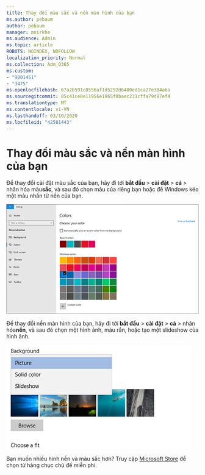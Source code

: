 ```yaml
---
title: Thay đổi màu sắc và nền màn hình của bạn
ms.author: pebaum
author: pebaum
manager: mnirkhe
ms.audience: Admin
ms.topic: article
ROBOTS: NOINDEX, NOFOLLOW
localization_priority: Normal
ms.collection: Adm_O365
ms.custom:
- "9001451"
- "3475"
ms.openlocfilehash: 67a2b591c8556af1d5292d6480ed1ca27e384a6a
ms.sourcegitcommit: 85c41ce0e11956e1865f8baec231cffa79d87ef4
ms.translationtype: MT
ms.contentlocale: vi-VN
ms.lasthandoff: 03/10/2020
ms.locfileid: "42581443"
---
```

# <a name="change-your-desktop-background-and-colors"></a>Thay đổi màu sắc và nền màn hình của bạn

Để thay đổi cài đặt màu sắc của bạn, hãy đi tới **bắt đầu** > **cài đặt** > **cá** > nhân hóa màu**sắc**, và sau đó chọn màu của riêng bạn hoặc để Windows kéo một màu nhấn từ nền của bạn.

![Cá nhân hóa màu sắc của bạn trong Windows.](media/windows-personalization-colors.png)

Để thay đổi nền màn hình của bạn, hãy đi tới **bắt đầu** > **cài đặt** > **cá** > nhân hóa**nền**, và sau đó chọn một hình ảnh, màu rắn, hoặc tạo một slideshow của hình ảnh. 

![Thay đổi nền màn hình Windows của bạn.](media/windows-desktop-background.png)

Bạn muốn nhiều hình nền và màu sắc hơn? Truy cập [Microsoft Store](https://www.microsoft.com/store/collections/windowsthemes) để chọn từ hàng chục chủ đề miễn phí.
